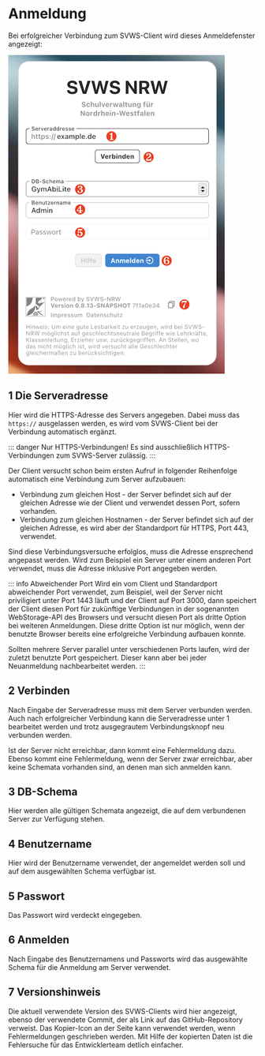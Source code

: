 # Anmeldung

Bei erfolgreicher Verbindung zum SVWS-Client wird dieses Anmeldefenster angezeigt:

![Login-Bildschirm](graphics/login_060.png "Geben Sie Ihre Logindaten ein.")

## 1 Die Serveradresse

Hier wird die HTTPS-Adresse des Servers angegeben. Dabei muss das `https://` ausgelassen werden, es wird vom SVWS-Client bei der Verbindung automatisch ergänzt.

::: danger Nur HTTPS-Verbindungen!
Es sind ausschließlich HTTPS-Verbindungen zum SVWS-Server zulässig.
:::

Der Client versucht schon beim ersten Aufruf in folgender Reihenfolge automatisch eine Verbindung zum Server aufzubauen:

+ Verbindung zum gleichen Host - der Server befindet sich auf der gleichen Adresse wie der Client und verwendet dessen Port, sofern vorhanden.
+ Verbindung zum gleichen Hostnamen - der Server befindet sich auf der gleichen Adresse, es wird aber der Standardport für HTTPS, Port 443, verwendet.

Sind diese Verbindungsversuche erfolglos, muss die Adresse ensprechend angepasst werden. Wird zum Beispiel ein Server unter einem anderen Port verwendet, muss die Adresse inklusive Port angegeben werden.

::: info Abweichender Port
Wird ein vom Client und Standardport abweichender Port verwendet, zum Beispiel, weil der Server nicht priviligiert unter Port 1443 läuft und der Client auf Port 3000, dann speichert der Client diesen Port für zukünftige Verbindungen in der sogenannten WebStorage-API des Browsers und versucht diesen Port als dritte Option bei weiteren Anmeldungen. Diese dritte Option ist nur möglich, wenn der benutzte Browser bereits eine erfolgreiche Verbindung aufbauen konnte.

Sollten mehrere Server parallel unter verschiedenen Ports laufen, wird der zuletzt benutzte Port gespeichert. Dieser kann aber bei jeder Neuanmeldung nachbearbeitet werden.
:::

## 2 Verbinden
Nach Eingabe der Serveradresse muss mit dem Server verbunden werden. Auch nach erfolgreicher Verbindung kann die Serveradresse unter 1 bearbeitet werden und trotz ausgegrautem Verbindungsknopf neu verbunden werden.

Ist der Server nicht erreichbar, dann kommt eine Fehlermeldung dazu. Ebenso kommt eine Fehlermeldung, wenn der Server zwar erreichbar, aber keine Schemata vorhanden sind, an denen man sich anmelden kann.

## 3 DB-Schema
Hier werden alle gültigen Schemata angezeigt, die auf dem verbundenen Server zur Verfügung stehen.

## 4 Benutzername
Hier wird der Benutzername verwendet, der angemeldet werden soll und auf dem ausgewählten Schema verfügbar ist.

## 5 Passwort
Das Passwort wird verdeckt eingegeben.

## 6 Anmelden
Nach Eingabe des Benutzernamens und Passworts wird das ausgewählte Schema für die Anmeldung am Server verwendet.

## 7 Versionshinweis
Die aktuell verwendete Version des SVWS-Clients wird hier angezeigt, ebenso der verwendete Commit, der als Link auf das GitHub-Repository verweist. Das Kopier-Icon an der Seite kann verwendet werden, wenn Fehlermeldungen geschrieben werden. Mit Hilfe der kopierten Daten ist die Fehlersuche für das Entwicklerteam detlich einfacher.